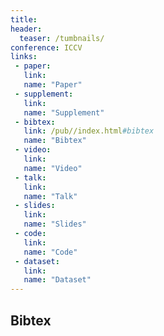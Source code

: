 ```yaml
---
title: 
header:
  teaser: /tumbnails/
conference: ICCV
links: 
 - paper: 
   link: 
   name: "Paper"
 - supplement: 
   link: 
   name: "Supplement"
 - bibtex: 
   link: /pub//index.html#bibtex
   name: "Bibtex"
 - video: 
   link: 
   name: "Video"
 - talk: 
   link: 
   name: "Talk"
 - slides: 
   link: 
   name: "Slides"
 - code: 
   link: 
   name: "Code"
 - dataset: 
   link: 
   name: "Dataset"
---
```


## Bibtex <a id="bibtex"></a>
```
```
